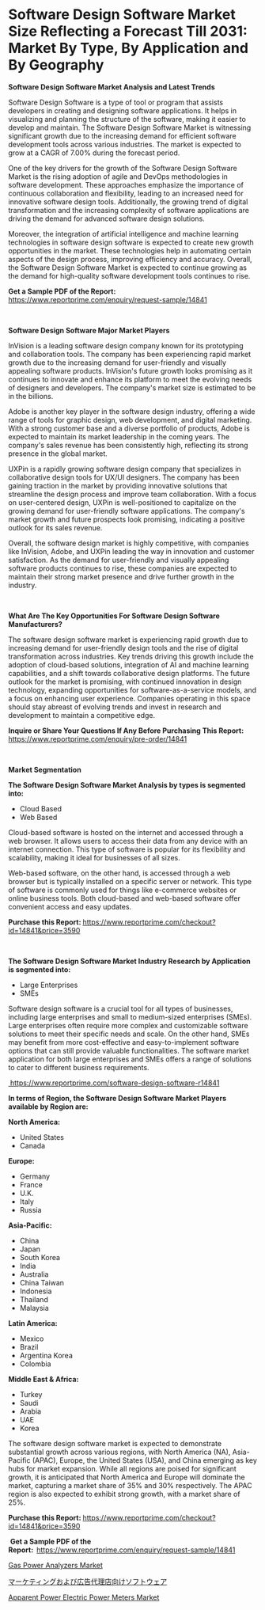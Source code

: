 <p><h1>Software Design Software Market Size Reflecting a Forecast Till 2031: Market By Type, By Application and By Geography</h1></p><p><strong>Software Design Software Market Analysis and Latest Trends</strong></p>
<p><p>Software Design Software is a type of tool or program that assists developers in creating and designing software applications. It helps in visualizing and planning the structure of the software, making it easier to develop and maintain. The Software Design Software Market is witnessing significant growth due to the increasing demand for efficient software development tools across various industries. The market is expected to grow at a CAGR of 7.00% during the forecast period.</p><p>One of the key drivers for the growth of the Software Design Software Market is the rising adoption of agile and DevOps methodologies in software development. These approaches emphasize the importance of continuous collaboration and flexibility, leading to an increased need for innovative software design tools. Additionally, the growing trend of digital transformation and the increasing complexity of software applications are driving the demand for advanced software design solutions.</p><p>Moreover, the integration of artificial intelligence and machine learning technologies in software design software is expected to create new growth opportunities in the market. These technologies help in automating certain aspects of the design process, improving efficiency and accuracy. Overall, the Software Design Software Market is expected to continue growing as the demand for high-quality software development tools continues to rise.</p></p>
<p><strong>Get a Sample PDF of the Report:&nbsp;</strong> <a href="https://www.reportprime.com/enquiry/request-sample/14841">https://www.reportprime.com/enquiry/request-sample/14841</a></p>
<p>&nbsp;</p>
<p><strong>Software Design Software Major Market Players</strong></p>
<p><p>InVision is a leading software design company known for its prototyping and collaboration tools. The company has been experiencing rapid market growth due to the increasing demand for user-friendly and visually appealing software products. InVision's future growth looks promising as it continues to innovate and enhance its platform to meet the evolving needs of designers and developers. The company's market size is estimated to be in the billions.</p><p>Adobe is another key player in the software design industry, offering a wide range of tools for graphic design, web development, and digital marketing. With a strong customer base and a diverse portfolio of products, Adobe is expected to maintain its market leadership in the coming years. The company's sales revenue has been consistently high, reflecting its strong presence in the global market.</p><p>UXPin is a rapidly growing software design company that specializes in collaborative design tools for UX/UI designers. The company has been gaining traction in the market by providing innovative solutions that streamline the design process and improve team collaboration. With a focus on user-centered design, UXPin is well-positioned to capitalize on the growing demand for user-friendly software applications. The company's market growth and future prospects look promising, indicating a positive outlook for its sales revenue.</p><p>Overall, the software design market is highly competitive, with companies like InVision, Adobe, and UXPin leading the way in innovation and customer satisfaction. As the demand for user-friendly and visually appealing software products continues to rise, these companies are expected to maintain their strong market presence and drive further growth in the industry.</p></p>
<p>&nbsp;</p>
<p><strong>What Are The Key Opportunities For Software Design Software Manufacturers?</strong></p>
<p><p>The software design software market is experiencing rapid growth due to increasing demand for user-friendly design tools and the rise of digital transformation across industries. Key trends driving this growth include the adoption of cloud-based solutions, integration of AI and machine learning capabilities, and a shift towards collaborative design platforms. The future outlook for the market is promising, with continued innovation in design technology, expanding opportunities for software-as-a-service models, and a focus on enhancing user experience. Companies operating in this space should stay abreast of evolving trends and invest in research and development to maintain a competitive edge.</p></p>
<p><strong>Inquire or Share Your Questions If Any Before Purchasing This Report:</strong> <a href="https://www.reportprime.com/enquiry/pre-order/14841">https://www.reportprime.com/enquiry/pre-order/14841</a></p>
<p>&nbsp;</p>
<p><strong>Market Segmentation</strong></p>
<p><strong>The Software Design Software Market Analysis by types is segmented into:</strong></p>
<p><ul><li>Cloud Based</li><li>Web Based</li></ul></p>
<p><p>Cloud-based software is hosted on the internet and accessed through a web browser. It allows users to access their data from any device with an internet connection. This type of software is popular for its flexibility and scalability, making it ideal for businesses of all sizes. </p><p>Web-based software, on the other hand, is accessed through a web browser but is typically installed on a specific server or network. This type of software is commonly used for things like e-commerce websites or online business tools. Both cloud-based and web-based software offer convenient access and easy updates.</p></p>
<p><strong>Purchase this Report:&nbsp;</strong><a href="https://www.reportprime.com/checkout?id=14841&price=3590">https://www.reportprime.com/checkout?id=14841&price=3590</a></p>
<p>&nbsp;</p>
<p><strong>The Software Design Software Market Industry Research by Application is segmented into:</strong></p>
<p><ul><li>Large Enterprises</li><li>SMEs</li></ul></p>
<p><p>Software design software is a crucial tool for all types of businesses, including large enterprises and small to medium-sized enterprises (SMEs). Large enterprises often require more complex and customizable software solutions to meet their specific needs and scale. On the other hand, SMEs may benefit from more cost-effective and easy-to-implement software options that can still provide valuable functionalities. The software market application for both large enterprises and SMEs offers a range of solutions to cater to different business requirements.</p></p>
<p><a href="https://www.reportprime.com/software-design-software-r14841">&nbsp;https://www.reportprime.com/software-design-software-r14841</a></p>
<p><strong>In terms of Region, the Software Design Software Market Players available by Region are:</strong></p>
<p>
    <p> <strong> North America: </strong>
        <ul>
            <li>United States</li>
            <li>Canada</li>
        </ul>
        </p> 
    <p> <strong> Europe: </strong>
        <ul>
            <li>Germany</li>
            <li>France</li>
            <li>U.K.</li>
            <li>Italy</li>
            <li>Russia</li>
        </ul>
        </p> 
    <p> <strong> Asia-Pacific: </strong>
        <ul>
            <li>China</li>
            <li>Japan</li>
            <li>South Korea</li>
            <li>India</li>
            <li>Australia</li>
            <li>China Taiwan</li>
            <li>Indonesia</li>
            <li>Thailand</li>
            <li>Malaysia</li>
        </ul>
        </p> 
    <p> <strong> Latin America: </strong>
        <ul>
            <li>Mexico</li>
            <li>Brazil</li>
            <li>Argentina Korea</li>
            <li>Colombia</li>
        </ul>
        </p> 
    <p> <strong> Middle East & Africa: </strong>
        <ul>
            <li>Turkey</li>
            <li>Saudi</li>
            <li>Arabia</li>
            <li>UAE</li>
            <li>Korea</li>
        </ul>
    </p>
    </p>
<p><p>The software design software market is expected to demonstrate substantial growth across various regions, with North America (NA), Asia-Pacific (APAC), Europe, the United States (USA), and China emerging as key hubs for market expansion. While all regions are poised for significant growth, it is anticipated that North America and Europe will dominate the market, capturing a market share of 35% and 30% respectively. The APAC region is also expected to exhibit strong growth, with a market share of 25%.</p></p>
<p><strong>Purchase this Report: </strong><a href="https://www.reportprime.com/checkout?id=14841&price=3590">https://www.reportprime.com/checkout?id=14841&price=3590</a></p>
<p>&nbsp;<strong>Get a Sample PDF of the Report:&nbsp;&nbsp;</strong><a href="https://www.reportprime.com/enquiry/request-sample/14841">https://www.reportprime.com/enquiry/request-sample/14841</a></p>
<p><strong></strong></p>
<p><p><a href="https://view.publitas.com/reportprime-1/gas-power-analyzers-market-insight-market-trends-growth-forecasted-from-2024-to-2031/">Gas Power Analyzers Market</a></p><p><a href="https://github.com/TysonKub/Market-Research-Report-List-1/blob/main/823816581172.md">マーケティングおよび広告代理店向けソフトウェア</a></p><p><a href="https://view.publitas.com/reportprime-1/apparent-power-electric-power-meters-market-size-market-outlook-and-market-forecast-2024-to-2031/">Apparent Power Electric Power Meters Market</a></p></p>